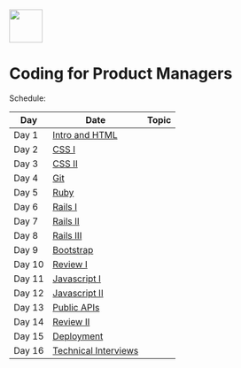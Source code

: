 # <img src="https://cloud.githubusercontent.com/assets/8397980/19818474/bd21af4c-9d04-11e6-8df6-1ed154718dce.png" height="60">

# Coding for Product Managers

Schedule:

| Day | Date | Topic |
|-----|-------|------|
| Day 1 | [Intro and HTML](intro)
| Day 2 | [CSS I](css-1)
| Day 3 | [CSS II](css-2)
| Day 4 | [Git](git)
| Day 5 | [Ruby](ruby)
| Day 6 | [Rails I](rails-1)
| Day 7 | [Rails II](rails-2)
| Day 8 | [Rails III](rails-3)
| Day 9 | [Bootstrap](bootstrap)
| Day 10 | [Review I](review-1)
| Day 11 | [Javascript I](javascript-1)
| Day 12 | [Javascript II](javascrip-2)
| Day 13 | [Public APIs](public-apis)
| Day 14 | [Review II](review-2)
| Day 15 | [Deployment](deployment)
| Day 16 | [Technical Interviews](technical-interviews)